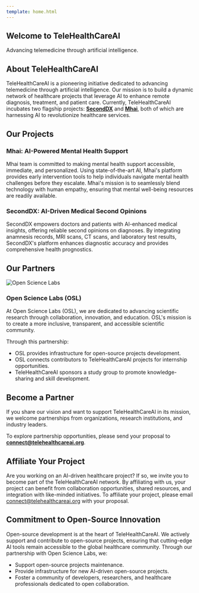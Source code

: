 ```yaml
---
template: home.html
---
```


<section class="banner">
  <div class="container text-center">
    <div class="pt-5 row">
      <div class="col-lg-12">
        <h1>Welcome to TeleHealthCareAI</h1>
        <p>Advancing telemedicine through artificial intelligence.</p>
      </div>
    </div>
  </div>
</section>

<!-- About Section -->
<section id="about" class="section about gray-bg">
  <div class="container">
    <h2>About TeleHealthCareAI</h2>
    <p>
      TeleHealthCareAI is a pioneering initiative dedicated to advancing
      telemedicine through artificial intelligence. Our mission is to build a
      dynamic network of healthcare projects that leverage AI to enhance remote
      diagnosis, treatment, and patient care. Currently, TeleHealthCareAI
      incubates two flagship projects: <a href="https://seconddx.com"
        ><strong>SecondDX</strong></a
      > and <a href="https://mymhai.com"><strong>Mhai</strong></a>, both of which
      are harnessing AI to revolutionize healthcare services.
    </p>
  </div>
</section>

<!-- Projects Section -->
<section id="projects" class="section service">
  <div class="container">
    <h2>Our Projects</h2>
    <div class="row">
      <div class="col-lg-6">
        <h3>Mhai: AI-Powered Mental Health Support</h3>
        <p>
          Mhai team is committed to making mental health support accessible,
          immediate, and personalized. Using state-of-the-art AI, Mhai's
          platform provides early intervention tools to help individuals
          navigate mental health challenges before they escalate. Mhai's mission
          is to seamlessly blend technology with human empathy, ensuring that
          mental well-being resources are readily available.
        </p>
      </div>
      <div class="col-lg-6">
        <h3>SecondDX: AI-Driven Medical Second Opinions</h3>
        <p>
          SecondDX empowers doctors and patients with AI-enhanced medical
          insights, offering reliable second opinions on diagnoses. By
          integrating anamnesis records, MRI scans, CT scans, and laboratory
          test results, SecondDX's platform enhances diagnostic accuracy and
          provides comprehensive health prognostics.
        </p>
      </div>
    </div>
  </div>
</section>

<!-- Partners Section -->
<section id="partners" class="section clients py-5">
  <div class="container-fluid">
    <h2 class="text-center mb-5">Our Partners</h2>
    <!-- Simple Right-to-Left Carousel -->
    <div id="partnersCarousel" class="carousel slide" data-ride="carousel" data-interval="5000">
      <div class="carousel-inner">
        <!-- First Partner -->
        <div class="carousel-item active">
          <div class="container">
            <div class="card shadow">
              <div class="row no-gutters">
                <div class="col-lg-3 col-md-4 d-flex align-items-center justify-content-center p-4">
                  <img src="/images/partners/osl.png" alt="Open Science Labs" class="img-fluid" style="max-height: 120px;">
                </div>
                <div class="col-lg-9 col-md-8">
                  <div class="card-body py-4 px-md-5">
                    <h3 class="card-title">Open Science Labs (OSL)</h3>
                    <p class="card-text">
                      At Open Science Labs (OSL), we are dedicated to advancing scientific
                      research through collaboration, innovation, and education. OSL's mission
                      is to create a more inclusive, transparent, and accessible scientific
                      community.
                    </p>
                    <p class="card-text">Through this partnership:</p>
                    <ul>
                      <li>OSL provides infrastructure for open-source projects development.</li>
                      <li>OSL connects contributors to TeleHealthCareAI projects for internship opportunities.</li>
                      <li>TeleHealthCareAI sponsors a study group to promote knowledge-sharing and skill development.</li>
                    </ul>
                  </div>
                </div>
              </div>
            </div>
          </div>
        </div>
      </div>
    </div>
  </div>
</section>

<!-- Become a Partner Section -->
<section id="be-partner" class="section partner">
  <div class="container">
    <h2>Become a Partner</h2>
    <p>
      If you share our vision and want to support TeleHealthCareAI in its
      mission, we welcome partnerships from organizations, research
      institutions, and industry leaders.
    </p>
    <p>
      To explore partnership opportunities, please send your proposal to
      <a href="mailto:connect@telehealthcareai.org"
        ><strong>connect@telehealthcareai.org</strong></a
      >.
    </p>
  </div>
</section>

<!-- Affiliate Section -->
<section id="affiliate" class="section affiliate gray-bg">
  <div class="container">
    <h2>Affiliate Your Project</h2>
    <p>
      Are you working on an AI-driven healthcare project? If so, we invite you
      to become part of the TeleHealthCareAI network. By affiliating with us,
      your project can benefit from collaboration opportunities, shared
      resources, and integration with like-minded initiatives. To affiliate your
      project, please email
      <a href="mailto:connect@telehealthcareai.org"
        >connect@telehealthcareai.org</a
      >
      with your proposal.
    </p>
  </div>
</section>

<!-- Open-Source Commitment Section -->
<section id="opensource" class="section open-source">
  <div class="container">
    <h2>Commitment to Open-Source Innovation</h2>
    <p>
      Open-source development is at the heart of TeleHealthCareAI. We actively
      support and contribute to open-source projects, ensuring that cutting-edge
      AI tools remain accessible to the global healthcare community. Through our
      partnership with Open Science Labs, we:
    </p>
    <ul>
      <li>Support open-source projects maintenance.</li>
      <li>Provide infrastructure for new AI-driven open-source projects.</li>
      <li>
        Foster a community of developers, researchers, and healthcare
        professionals dedicated to open collaboration.
      </li>
    </ul>
  </div>
</section>

